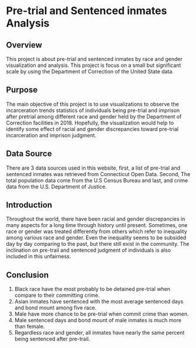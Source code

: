 # Pre-trial and Sentenced inmates Analysis

## Overview

This project is about pre-trial and sentenced inmates by race and gender visualization and analysis. This project is focus on a small but significant scale by using the Department of Correction of the United State data. 

## Purpose
The main objective of this project is to use visualizations to observe the incarceration trends statistics of individuals being pre-trial and imprison after pretrial among different race and gender held by the Department of Correction facilities in 2018. Hopefully, the visualization would help to identify some effect of racial and gender discrepancies toward pre-trial incarceration and imprison judgment. 

## Data Source
There are 3 data sources used in this website, first, a list of pre-trial and sentenced inmates was retrieved from Connecticut Open Data. Second, The total population data come from the U.S Census Bureau and last, and crime data from the U.S. Department of Justice.

## Introduction

Throughout the world, there have been racial and gender discrepancies in many aspects for a long time through history until present. Sometimes, one race or gender was treated differently from others which refer to inequality among various race and gender. Even the inequality seems to be subsided day by day comparing to the past, but there still exist in the community. The inclination on pre-trail and sentenced judgment of individuals is also included in this unfairness.

## Conclusion

1. Black race have the most probably to be detained pre-trial when compare to their committing crime.
2. Asian inmates have sentenced with the most average sentenced days and bond mount among five race.
3. Male have more chance to be pre-trial when commit crime than women.
4. Male sentenced days and bond mount of male inmates is much more than female.
5. Regardless race and gender, all inmates have nearly the same percent being sentenced after pre-trail.
